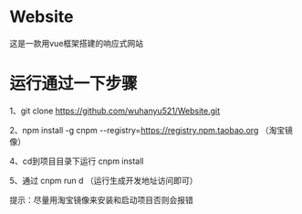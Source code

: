 # Website
这是一款用vue框架搭建的响应式网站

# 运行通过一下步骤
1、git clone https://github.com/wuhanyu521/Website.git

2、npm install -g cnpm --registry=https://registry.npm.taobao.org （淘宝镜像）

4、cd到项目目录下运行 cnpm install

5、通过 cnpm run d （运行生成开发地址访问即可）

提示：尽量用淘宝镜像来安装和启动项目否则会报错
